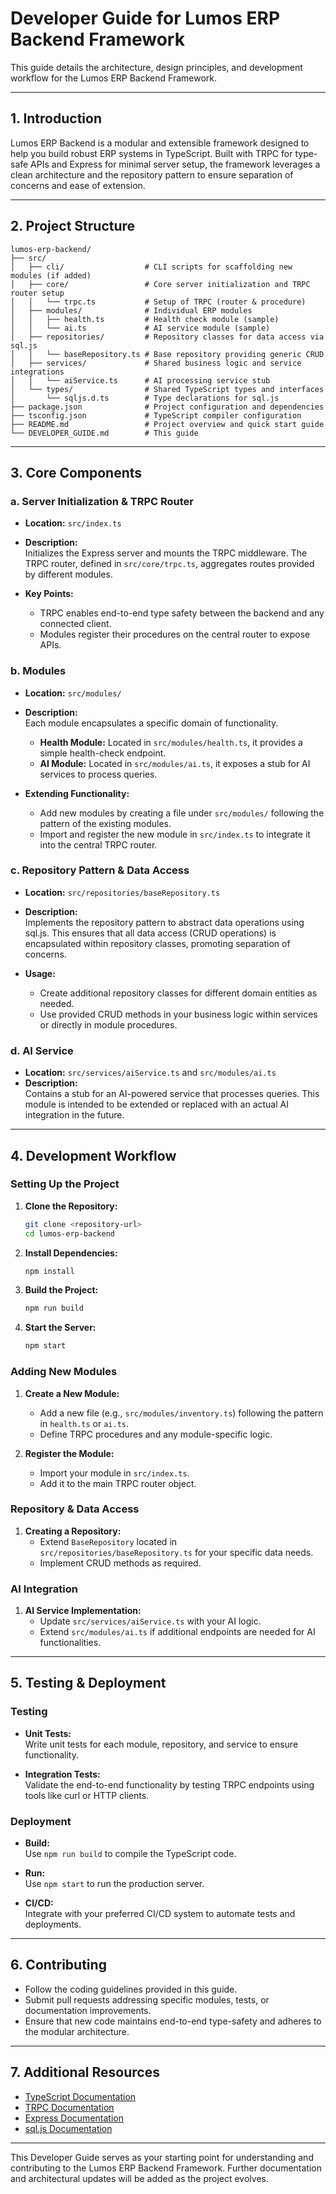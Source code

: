 # Developer Guide for Lumos ERP Backend Framework

This guide details the architecture, design principles, and development workflow for the Lumos ERP Backend Framework.

---

## 1. Introduction

Lumos ERP Backend is a modular and extensible framework designed to help you build robust ERP systems in TypeScript. Built with TRPC for type-safe APIs and Express for minimal server setup, the framework leverages a clean architecture and the repository pattern to ensure separation of concerns and ease of extension.

---

## 2. Project Structure

```
lumos-erp-backend/
├── src/
│   ├── cli/                  # CLI scripts for scaffolding new modules (if added)
│   ├── core/                 # Core server initialization and TRPC router setup
│   │   └── trpc.ts           # Setup of TRPC (router & procedure)
│   ├── modules/              # Individual ERP modules
│   │   ├── health.ts         # Health check module (sample)
│   │   └── ai.ts             # AI service module (sample)
│   ├── repositories/         # Repository classes for data access via sql.js
│   │   └── baseRepository.ts # Base repository providing generic CRUD
│   ├── services/             # Shared business logic and service integrations
│   │   └── aiService.ts      # AI processing service stub
│   └── types/                # Shared TypeScript types and interfaces
│       └── sqljs.d.ts        # Type declarations for sql.js
├── package.json              # Project configuration and dependencies
├── tsconfig.json             # TypeScript compiler configuration
├── README.md                 # Project overview and quick start guide
└── DEVELOPER_GUIDE.md        # This guide
```

---

## 3. Core Components

### a. Server Initialization & TRPC Router

- **Location:** `src/index.ts`
- **Description:**  
  Initializes the Express server and mounts the TRPC middleware. The TRPC router, defined in `src/core/trpc.ts`, aggregates routes provided by different modules.

- **Key Points:**
  - TRPC enables end-to-end type safety between the backend and any connected client.
  - Modules register their procedures on the central router to expose APIs.

### b. Modules

- **Location:** `src/modules/`
- **Description:**  
  Each module encapsulates a specific domain of functionality.
  - **Health Module:** Located in `src/modules/health.ts`, it provides a simple health-check endpoint.
  - **AI Module:** Located in `src/modules/ai.ts`, it exposes a stub for AI services to process queries.

- **Extending Functionality:**
  - Add new modules by creating a file under `src/modules/` following the pattern of the existing modules.
  - Import and register the new module in `src/index.ts` to integrate it into the central TRPC router.

### c. Repository Pattern & Data Access

- **Location:** `src/repositories/baseRepository.ts`
- **Description:**  
  Implements the repository pattern to abstract data operations using sql.js. This ensures that all data access (CRUD operations) is encapsulated within repository classes, promoting separation of concerns.

- **Usage:**
  - Create additional repository classes for different domain entities as needed.
  - Use provided CRUD methods in your business logic within services or directly in module procedures.

### d. AI Service

- **Location:** `src/services/aiService.ts` and `src/modules/ai.ts`
- **Description:**  
  Contains a stub for an AI-powered service that processes queries. This module is intended to be extended or replaced with an actual AI integration in the future.

---

## 4. Development Workflow

### Setting Up the Project

1. **Clone the Repository:**
   ```bash
   git clone <repository-url>
   cd lumos-erp-backend
   ```

2. **Install Dependencies:**
   ```bash
   npm install
   ```

3. **Build the Project:**
   ```bash
   npm run build
   ```

4. **Start the Server:**
   ```bash
   npm start
   ```

### Adding New Modules

1. **Create a New Module:**
   - Add a new file (e.g., `src/modules/inventory.ts`) following the pattern in `health.ts` or `ai.ts`.
   - Define TRPC procedures and any module-specific logic.

2. **Register the Module:**
   - Import your module in `src/index.ts`.
   - Add it to the main TRPC router object.

### Repository & Data Access

1. **Creating a Repository:**
   - Extend `BaseRepository` located in `src/repositories/baseRepository.ts` for your specific data needs.
   - Implement CRUD methods as required.

### AI Integration

1. **AI Service Implementation:**
   - Update `src/services/aiService.ts` with your AI logic.
   - Extend `src/modules/ai.ts` if additional endpoints are needed for AI functionalities.

---

## 5. Testing & Deployment

### Testing

- **Unit Tests:**  
  Write unit tests for each module, repository, and service to ensure functionality.
  
- **Integration Tests:**  
  Validate the end-to-end functionality by testing TRPC endpoints using tools like curl or HTTP clients.

### Deployment

- **Build:**  
  Use `npm run build` to compile the TypeScript code.
  
- **Run:**  
  Use `npm start` to run the production server.
  
- **CI/CD:**  
  Integrate with your preferred CI/CD system to automate tests and deployments.

---

## 6. Contributing

- Follow the coding guidelines provided in this guide.
- Submit pull requests addressing specific modules, tests, or documentation improvements.
- Ensure that new code maintains end-to-end type-safety and adheres to the modular architecture.

---

## 7. Additional Resources

- [TypeScript Documentation](https://www.typescriptlang.org/docs/)
- [TRPC Documentation](https://trpc.io/docs)
- [Express Documentation](https://expressjs.com/)
- [sql.js Documentation](https://sql.js.org/)

---

This Developer Guide serves as your starting point for understanding and contributing to the Lumos ERP Backend Framework. Further documentation and architectural updates will be added as the project evolves.
